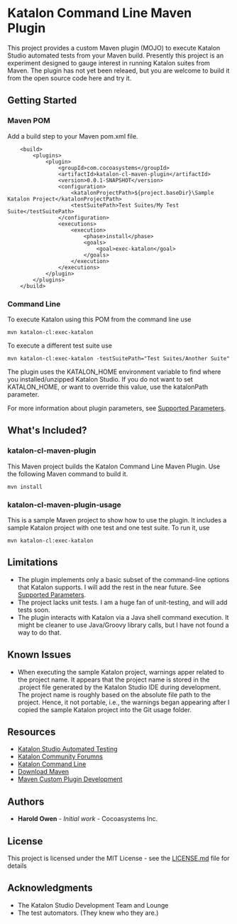 # Katalon Command Line Maven Plugin

This project provides a custom Maven plugin (MOJO) to execute Katalon Studio automated tests from your Maven build.  Presently this project is an experiment designed to gauge interest in running Katalon suites from Maven.  The plugin has not yet been releaed, but you are welcome to build it from the open source code here and try it.

## Getting Started
 
### Maven POM
Add a build step to your Maven pom.xml file.

```
	<build>
		<plugins>
			<plugin>
				<groupId>com.cocoasystems</groupId>
				<artifactId>katalon-cl-maven-plugin</artifactId>
				<version>0.0.1-SNAPSHOT</version>
				<configuration>
					<katalonProjectPath>${project.baseDir}\Sample Katalon Project</katalonProjectPath>
					<testSuitePath>Test Suites/My Test Suite</testSuitePath>
				</configuration>
				<executions>
					<execution>
						<phase>install</phase>
						<goals>
							<goal>exec-katalon</goal>
						</goals>
					</execution>
				</executions>
			</plugin>
		</plugins>
	</build>
```

### Command Line

To execute Katalon using this POM from the command line use

```
mvn katalon-cl:exec-katalon
```

To execute a different test suite use

```
mvn katalon-cl:exec-katalon -testSuitePath="Test Suites/Another Suite"
```

The plugin uses the KATALON_HOME environment variable to find where you installed/unzipped Katalon Studio.  If you do not want to set KATALON_HOME, or want to override this value, use the katalonPath parameter.

For more information about plugin parameters, see [Supported Parameters](supported-parameters.md). 

## What's Included?
### katalon-cl-maven-plugin
This Maven project builds the Katalon Command Line Maven Plugin.  Use the following Maven command to build it.
```
mvn install
```

### katalon-cl-maven-plugin-usage
This is a sample Maven project to show how to use the plugin.  It includes a sample Katalon project with one test and one test suite.  To run it, use
```
mvn katalon-cl:exec-katalon
```

## Limitations

* The plugin implements only a basic subset of the command-line options that Katalon supports.  I will add the rest in the near future.  See [Supported Parameters](supported-parameters.md).
* The project lacks unit tests.  I am a huge fan of unit-testing, and will add tests soon.
* The plugin interacts with Katalon via a Java shell command execution.  It might be cleaner to use Java/Groovy library calls, but I have not found a way to do that.


## Known Issues

* When executing the sample Katalon project, warnings apper related to the project name.  It appears that the project name is stored in the .project file generated by the Katalon Studio IDE during development.  The project name is roughly based on the absolute file path to the project.  Hence, it not portable, i.e., the warnings began appearing after I copied the sample Katalon project into the Git usage folder.

## Resources

* [Katalon Studio Automated Testing](https://www.katalon.com/)
* [Katalon Community Forumns](https://forum.katalon.com/)
* [Katalon Command Line](https://docs.katalon.com/katalon-studio/docs/console-mode-execution.html#katalon-command-line-options)
* [Download Maven](https://maven.apache.org/download.cgi)
* [Maven Custom Plugin Development](https://maven.apache.org/guides/plugin/guide-java-plugin-development.html)


## Authors

* **Harold Owen** - *Initial work* - Cocoasystems Inc.

## License

This project is licensed under the MIT License - see the [LICENSE.md](LICENSE.md) file for details

## Acknowledgments

* The Katalon Studio Development Team and Lounge
* The test automators.  (They knew who they are.)


